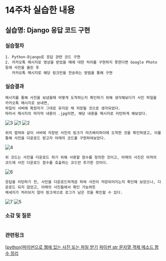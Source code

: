 # 14주차 실습한 내용

## 실습명: Django 응답 코드 구현

### 실습절차
```
1. Python-Django로 응답 관련 코드 구현
2. 카카오톡 메시지로 영상을 받았을 때에 대한 처리를 구현하지 못한다면 Google Photo 등에 사진을 올린 후
   카카오톡 메시지로 해당 링크만을 전송하는 방법을 통해 구현
```

### 실습결과
```
메시지를 통해 사진을 보냈을때 어떻게 도착하는지 확인하기 위해 생각해보다가 사진 파일을 카카오톡 메시지로 보내면,
파일이 서버에 확장자가 그대로 유지된 채 저장될 것으로 생각되었다.
따라서 메시지의 마지막 내용이 .jpg이면, 해당 내용을 메시지로 리턴하게 해보았다.
```
![3](https://user-images.githubusercontent.com/43947747/49337900-200ece00-f65e-11e8-82b7-e91ec159486b.PNG)
![1](https://user-images.githubusercontent.com/43947747/49337866-95c66a00-f65d-11e8-8908-7cbf30993dff.PNG)
![2](https://user-images.githubusercontent.com/43947747/49337878-c6a69f00-f65d-11e8-9991-f581e9258439.PNG)
```
위의 캡쳐와 같이 서버에 저장된 사진의 링크가 라즈베리파이에 도착한 것을 확인하였고, 이를 통해 사진을 다운로드 받고자 아래의 코드를 구현하여보았다.
```
![4](https://user-images.githubusercontent.com/43947747/49338212-040d2b80-f662-11e8-9a01-da2d12c2c5a9.PNG)
```
위 코드는 사진을 다운로드 하기 위해 사용할 함수를 정의한 것이고, 아래의 사진은 아까의 코드에 사진 다운로드 함수를 호출하는 코드만 추가한 것이다.
```
![6](https://user-images.githubusercontent.com/43947747/49338246-420a4f80-f662-11e8-8703-23f60ca276c0.PNG)
```
응답을 리턴하기 전, 사진을 다운로드하게끔 하여 사진이 저장되어지는지 확인해 보았으나, 다운로드 되지 않았고, 아래의 사진들에서 확인 가능하듯
메세지가 처리되지 않아 핑크색으로 로그가 남은 것을 확인할 수 있다.
```
![7](https://user-images.githubusercontent.com/43947747/49338299-c8bf2c80-f662-11e8-9f15-b550dc57307d.PNG)
![5](https://user-images.githubusercontent.com/43947747/49338307-d2e12b00-f662-11e8-9833-bd9b1c38a829.PNG)

### 소감 및 질문
```

```

### 관련링크
[[python]파이썬으로 웹에 있는 사진 또는 파일 받기](http://www.sagein.net/649)
[파이썬 str 문자열 객체 메소드 함수 정리](http://withcoding.com/74)

